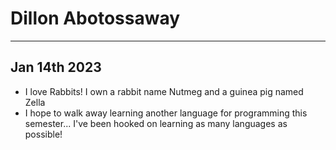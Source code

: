 # Dillon Abotossaway 
***
## Jan 14th 2023

- I love Rabbits! I own a rabbit name Nutmeg and a guinea pig named Zella
- I hope to walk away learning another language for programming this semester...
I've been hooked on learning as many languages as possible!

